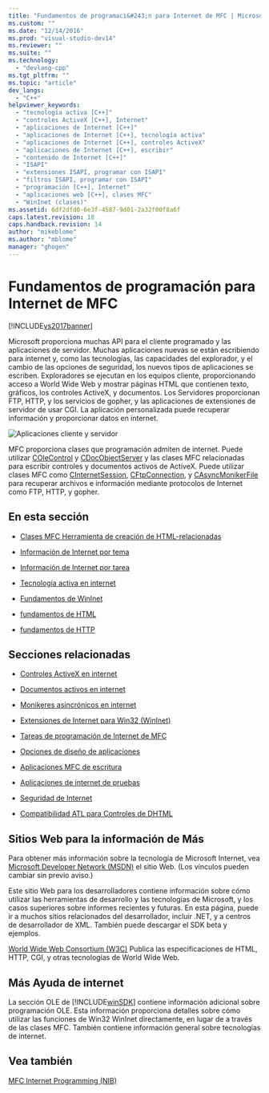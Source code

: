 ```yaml
---
title: "Fundamentos de programaci&#243;n para Internet de MFC | Microsoft Docs"
ms.custom: ""
ms.date: "12/14/2016"
ms.prod: "visual-studio-dev14"
ms.reviewer: ""
ms.suite: ""
ms.technology: 
  - "devlang-cpp"
ms.tgt_pltfrm: ""
ms.topic: "article"
dev_langs: 
  - "C++"
helpviewer_keywords: 
  - "tecnología activa [C++]"
  - "controles ActiveX [C++], Internet"
  - "aplicaciones de Internet [C++]"
  - "aplicaciones de Internet [C++], tecnología activa"
  - "aplicaciones de Internet [C++], controles ActiveX"
  - "aplicaciones de Internet [C++], escribir"
  - "contenido de Internet [C++]"
  - "ISAPI"
  - "extensiones ISAPI, programar con ISAPI"
  - "filtros ISAPI, programar con ISAPI"
  - "programación [C++], Internet"
  - "aplicaciones web [C++], clases MFC"
  - "WinInet (clases)"
ms.assetid: 6df2dfd0-6e3f-4587-9d01-2a32f00f8a6f
caps.latest.revision: 18
caps.handback.revision: 14
author: "mikeblome"
ms.author: "mblome"
manager: "ghogen"
---
```

# Fundamentos de programaci&#243;n para Internet de MFC
[!INCLUDE[vs2017banner](../assembler/inline/includes/vs2017banner.md)]

Microsoft proporciona muchas API para el cliente programado y las aplicaciones de servidor.  Muchas aplicaciones nuevas se están escribiendo para internet y, como las tecnologías, las capacidades del explorador, y el cambio de las opciones de seguridad, los nuevos tipos de aplicaciones se escriben.  Exploradores se ejecutan en los equipos cliente, proporcionando acceso a World Wide Web y mostrar páginas HTML que contienen texto, gráficos, los controles ActiveX, y documentos.  Los Servidores proporcionan FTP, HTTP, y los servicios de gopher, y las aplicaciones de extensiones de servidor de usar CGI.  La aplicación personalizada puede recuperar información y proporcionar datos en internet.  
  
 ![Aplicaciones cliente y servidor](../mfc/media/vc38bq1.png "vc38BQ1")  
  
 MFC proporciona clases que programación admiten de internet.  Puede utilizar [COleControl](../mfc/reference/colecontrol-class.md) y [CDocObjectServer](../mfc/reference/cdocobjectserver-class.md) y las clases MFC relacionadas para escribir controles y documentos activos de ActiveX.  Puede utilizar clases MFC como [CInternetSession](../mfc/reference/cinternetsession-class.md), [CFtpConnection](../mfc/reference/cftpconnection-class.md), y [CAsyncMonikerFile](../mfc/reference/casyncmonikerfile-class.md) para recuperar archivos e información mediante protocolos de Internet como FTP, HTTP, y gopher.  
  
## En esta sección  
  
-   [Clases MFC Herramienta de creación de HTML\-relacionadas](../mfc/internet-related-mfc-classes.md)  
  
-   [Información de Internet por tema](../mfc/internet-information-by-topic.md)  
  
-   [Información de Internet por tarea](../mfc/internet-information-by-task.md)  
  
-   [Tecnología activa en internet](../mfc/active-technology-on-the-internet.md)  
  
-   [Fundamentos de WinInet](../mfc/wininet-basics.md)  
  
-   [fundamentos de HTML](../mfc/html-basics.md)  
  
-   [fundamentos de HTTP](../mfc/http-basics.md)  
  
## Secciones relacionadas  
  
-   [Controles ActiveX en internet](../mfc/activex-controls-on-the-internet.md)  
  
-   [Documentos activos en internet](../mfc/active-documents-on-the-internet.md)  
  
-   [Monikeres asincrónicos en internet](../mfc/asynchronous-monikers-on-the-internet.md)  
  
-   [Extensiones de Internet para Win32 \(WinInet\)](../mfc/win32-internet-extensions-wininet.md)  
  
-   [Tareas de programación de Internet de MFC](../mfc/mfc-internet-programming-tasks.md)  
  
-   [Opciones de diseño de aplicaciones](../mfc/application-design-choices.md)  
  
-   [Aplicaciones MFC de escritura](../mfc/writing-mfc-applications.md)  
  
-   [Aplicaciones de internet de pruebas](../mfc/testing-internet-applications.md)  
  
-   [Seguridad de Internet](../mfc/internet-security-cpp.md)  
  
-   [Compatibilidad ATL para Controles de DHTML](../atl/atl-support-for-dhtml-controls.md)  
  
##  <a name="_core_web_sites_for_more_information"></a> Sitios Web para la información de Más  
 Para obtener más información sobre la tecnología de Microsoft Internet, vea [Microsoft Developer Network \(MSDN\)](http://go.microsoft.com/fwlink/?LinkID=56322) el sitio Web. \(Los vínculos pueden cambiar sin previo aviso.\)  
  
 Este sitio Web para los desarrolladores contiene información sobre cómo utilizar las herramientas de desarrollo y las tecnologías de Microsoft, y los casos superiores sobre informes recientes y futuras.  En esta página, puede ir a muchos sitios relacionados del desarrollador, incluir .NET, y a centros de desarrollador de XML.  También puede descargar el SDK beta y ejemplos.  
  
 [World Wide Web Consortium \(W3C\)](http://go.microsoft.com/fwlink/?LinkID=37125) Publica las especificaciones de HTML, HTTP, CGI, y otras tecnologías de World Wide Web.  
  
##  <a name="_core_more_internet_help"></a> Más Ayuda de internet  
 La sección OLE de [!INCLUDE[winSDK](../atl/includes/winsdk_md.md)] contiene información adicional sobre programación OLE.  Esta información proporciona detalles sobre cómo utilizar las funciones de Win32 WinInet directamente, en lugar de a través de las clases MFC.  También contiene información general sobre tecnologías de internet.  
  
## Vea también  
 [MFC Internet Programming \(NIB\)](http://msdn.microsoft.com/es-es/0f7a1f3a-385b-4d56-a55b-0d766840c58a)